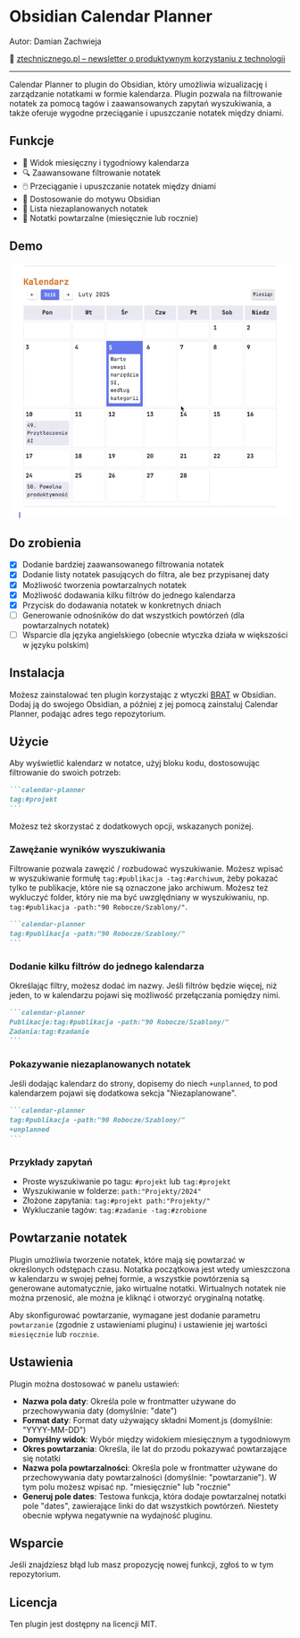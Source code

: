# Obsidian Calendar Planner

Autor: Damian Zachwieja

💬 [ztechnicznego.pl – newsletter o produktywnym korzystaniu z technologii](https://ztechnicznego.pl)

---
Calendar Planner to plugin do Obsidian, który umożliwia wizualizację i zarządzanie notatkami w formie kalendarza. Plugin pozwala na filtrowanie notatek za pomocą tagów i zaawansowanych zapytań wyszukiwania, a także oferuje wygodne przeciąganie i upuszczanie notatek między dniami.


## Funkcje

- 📅 Widok miesięczny i tygodniowy kalendarza
- 🔍 Zaawansowane filtrowanie notatek
- 🖱️ Przeciąganie i upuszczanie notatek między dniami
- 🎨 Dostosowanie do motywu Obsidian
- 📄 Lista niezaplanowanych notatek
- 🔁 Notatki powtarzalne (miesięcznie lub rocznie)

## Demo
![](./calendar-planner-demo.gif)

## Do zrobienia
- [x] Dodanie bardziej zaawansowanego filtrowania notatek
- [x] Dodanie listy notatek pasujących do filtra, ale bez przypisanej daty
- [x] Możliwość tworzenia powtarzalnych notatek
- [x] Możliwość dodawania kilku filtrów do jednego kalendarza
- [x] Przycisk do dodawania notatek w konkretnych dniach
- [ ] Generowanie odnośników do dat wszystkich powtórzeń (dla powtarzalnych notatek)
- [ ] Wsparcie dla języka angielskiego (obecnie wtyczka działa w większości w języku polskim)

## Instalacja
Możesz zainstalować ten plugin korzystając z wtyczki [BRAT](https://github.com/TfTHacker/obsidian42-brat) w Obsidian.
Dodaj ją do swojego Obsidian, a później z jej pomocą zainstaluj Calendar Planner, podając adres tego repozytorium.

## Użycie

Aby wyświetlić kalendarz w notatce, użyj bloku kodu, dostosowując filtrowanie do swoich potrzeb:

~~~markdown
```calendar-planner
tag:#projekt
```
~~~

Możesz też skorzystać z dodatkowych opcji, wskazanych poniżej.

### Zawężanie wyników wyszukiwania
Filtrowanie pozwala zawęzić / rozbudować wyszukiwanie. 
Możesz wpisać w wyszukiwanie formułę `tag:#publikacja -tag:#archiwum`, żeby pokazać tylko te publikacje, które nie są oznaczone jako archiwum.
Możesz też wykluczyć folder, który nie ma być uwzględniany w wyszukiwaniu, np. `tag:#publikacja -path:"90 Robocze/Szablony/"`.

~~~markdown
```calendar-planner
tag:#publikacja -path:"90 Robocze/Szablony/"
```
~~~

### Dodanie kilku filtrów do jednego kalendarza
Określając filtry, możesz dodać im nazwy. Jeśli filtrów będzie więcej, niż jeden, to w kalendarzu pojawi się możliwość przełączania pomiędzy nimi.
~~~markdown
```calendar-planner
Publikacje:tag:#publikacja -path:"90 Robocze/Szablony/"
Zadania:tag:#zadanie 
```
~~~

### Pokazywanie niezaplanowanych notatek
Jeśli dodając kalendarz do strony, dopisemy do niech `+unplanned`, to pod kalendarzem pojawi się dodatkowa sekcja "Niezaplanowane".
~~~markdown
```calendar-planner
tag:#publikacja -path:"90 Robocze/Szablony/"
+unplanned
```
~~~

### Przykłady zapytań

- Proste wyszukiwanie po tagu: `#projekt` lub `tag:#projekt`
- Wyszukiwanie w folderze: `path:"Projekty/2024"`
- Złożone zapytania: `tag:#projekt path:"Projekty/"`
- Wykluczanie tagów: `tag:#zadanie -tag:#zrobione`

## Powtarzanie notatek

Plugin umożliwia tworzenie notatek, które mają się powtarzać w określonych odstępach czasu.
Notatka początkowa jest wtedy umieszczona w kalendarzu w swojej pełnej formie, a wszystkie powtórzenia są generowane automatycznie, jako wirtualne notatki.
Wirtualnych notatek nie można przenosić, ale można je kliknąć i otworzyć oryginalną notatkę.

Aby skonfigurować powtarzanie, wymagane jest dodanie parametru `powtarzanie` (zgodnie z ustawieniami pluginu) i ustawienie jej wartości `miesięcznie` lub `rocznie`.


## Ustawienia

Plugin można dostosować w panelu ustawień:

- **Nazwa pola daty**: Określa pole w frontmatter używane do przechowywania daty (domyślnie: "date")
- **Format daty**: Format daty używający składni Moment.js (domyślnie: "YYYY-MM-DD")
- **Domyślny widok**: Wybór między widokiem miesięcznym a tygodniowym
- **Okres powtarzania**: Określa, ile lat do przodu pokazywać powtarzające się notatki
- **Nazwa pola powtarzalności**: Określa pole w frontmatter używane do przechowywania daty powtarzalności (domyślnie: "powtarzanie"). W tym polu możesz wpisać np. "miesięcznie" lub "rocznie"
- **Generuj pole dates**: Testowa funkcja, która dodaje powtarzalnej notatki pole "dates", zawierające linki do dat wszystkich powtórzeń. Niestety obecnie wpływa negatywnie na wydajność pluginu.

## Wsparcie
Jeśli znajdziesz błąd lub masz propozycję nowej funkcji, zgłoś to w tym repozytorium.

## Licencja
Ten plugin jest dostępny na licencji MIT. 